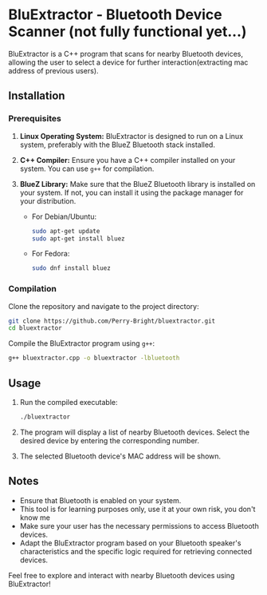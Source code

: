 # BluExtractor - Bluetooth Device Scanner (not fully functional yet...)

BluExtractor is a C++ program that scans for nearby Bluetooth devices, allowing the user to select a device for further interaction(extracting mac address of previous users).

## Installation

### Prerequisites

1. **Linux Operating System:** BluExtractor is designed to run on a Linux system, preferably with the BlueZ Bluetooth stack installed.

2. **C++ Compiler:** Ensure you have a C++ compiler installed on your system. You can use `g++` for compilation.

3. **BlueZ Library:** Make sure that the BlueZ Bluetooth library is installed on your system. If not, you can install it using the package manager for your distribution.

   - For Debian/Ubuntu:

     ```bash
     sudo apt-get update
     sudo apt-get install bluez
     ```

   - For Fedora:

     ```bash
     sudo dnf install bluez
     ```

### Compilation

Clone the repository and navigate to the project directory:

```bash
git clone https://github.com/Perry-Bright/bluextractor.git
cd bluextractor
```

Compile the BluExtractor program using `g++`:

```bash
g++ bluextractor.cpp -o bluextractor -lbluetooth
```

## Usage

1. Run the compiled executable:

    ```bash
    ./bluextractor
    ```

2. The program will display a list of nearby Bluetooth devices. Select the desired device by entering the corresponding number.

3. The selected Bluetooth device's MAC address will be shown.

## Notes

- Ensure that Bluetooth is enabled on your system.
- This tool is for learning purposes only, use it at your own risk, you don't know me
- Make sure your user has the necessary permissions to access Bluetooth devices.
- Adapt the BluExtractor program based on your Bluetooth speaker's characteristics and the specific logic required for retrieving connected devices.

Feel free to explore and interact with nearby Bluetooth devices using BluExtractor!
```
